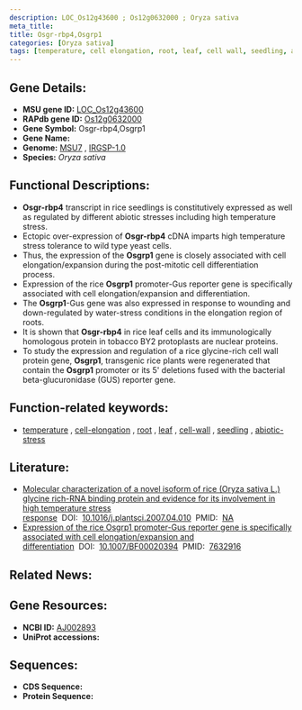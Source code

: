 ```yaml
---
description: LOC_Os12g43600 ; Os12g0632000 ; Oryza sativa
meta_title:
title: Osgr-rbp4,Osgrp1
categories: [Oryza sativa]
tags: [temperature, cell elongation, root, leaf, cell wall, seedling, abiotic stress]
---
```


## Gene Details:
- **MSU gene ID:** [LOC_Os12g43600](http://rice.uga.edu/cgi-bin/ORF_infopage.cgi?orf=LOC_Os12g43600)  
- **RAPdb gene ID:** [Os12g0632000](https://rapdb.dna.affrc.go.jp/locus/?name=Os12g0632000)  
- **Gene Symbol:** Osgr-rbp4,Osgrp1
- **Gene Name:**
- **Genome:**  [MSU7](http://rice.uga.edu/)&nbsp;,&nbsp;[IRGSP-1.0](https://rapdb.dna.affrc.go.jp/download/irgsp1.html)
- **Species:** *Oryza sativa*

## Functional Descriptions:
   - **Osgr-rbp4** transcript in rice seedlings is constitutively expressed as well as regulated by different abiotic stresses including high temperature stress.
   - Ectopic over-expression of **Osgr-rbp4** cDNA imparts high temperature stress tolerance to wild type yeast cells.
   - Thus, the expression of the **Osgrp1** gene is closely associated with cell elongation/expansion during the post-mitotic cell differentiation process.
   - Expression of the rice **Osgrp1** promoter-Gus reporter gene is specifically associated with cell elongation/expansion and differentiation.
   - The **Osgrp1**-Gus gene was also expressed in response to wounding and down-regulated by water-stress conditions in the elongation region of roots.
   - It is shown that **Osgr-rbp4** in rice leaf cells and its immunologically homologous protein in tobacco BY2 protoplasts are nuclear proteins.
   - To study the expression and regulation of a rice glycine-rich cell wall protein gene, **Osgrp1**, transgenic rice plants were regenerated that contain the **Osgrp1** promoter or its 5' deletions fused with the bacterial beta-glucuronidase (GUS) reporter gene.

## Function-related keywords:
   - [temperature](/tags/temperature/)&nbsp;,&nbsp;[cell-elongation](/tags/cell-elongation/)&nbsp;,&nbsp;[root](/tags/root/)&nbsp;,&nbsp;[leaf](/tags/leaf/)&nbsp;,&nbsp;[cell-wall](/tags/cell-wall/)&nbsp;,&nbsp;[seedling](/tags/seedling/)&nbsp;,&nbsp;[abiotic-stress](/tags/abiotic-stress/)

## Literature:
   - [Molecular characterization of a novel isoform of rice (Oryza sativa L.) glycine rich-RNA binding protein and evidence for its involvement in high temperature stress response](https://www.doi.org/10.1016/j.plantsci.2007.04.010)&nbsp;&nbsp;DOI:&nbsp;&nbsp;[10.1016/j.plantsci.2007.04.010](https://www.doi.org/10.1016/j.plantsci.2007.04.010)&nbsp;&nbsp;PMID:&nbsp;&nbsp;[NA](https://pubmed.ncbi.nlm.nih.gov/NA/)
   - [Expression of the rice Osgrp1 promoter-Gus reporter gene is specifically associated with cell elongation/expansion and differentiation](https://www.doi.org/10.1007/BF00020394)&nbsp;&nbsp;DOI:&nbsp;&nbsp;[10.1007/BF00020394](https://www.doi.org/10.1007/BF00020394)&nbsp;&nbsp;PMID:&nbsp;&nbsp;[7632916](https://pubmed.ncbi.nlm.nih.gov/7632916/)

## Related News:

## Gene Resources:
- **NCBI ID:**  [AJ002893](http://www.ncbi.nlm.nih.gov/nuccore/AJ002893)
- **UniProt accessions:** [](https://www.uniprot.org/uniprotkb//entry)

## Sequences:
- **CDS Sequence:**
- **Protein Sequence:**
